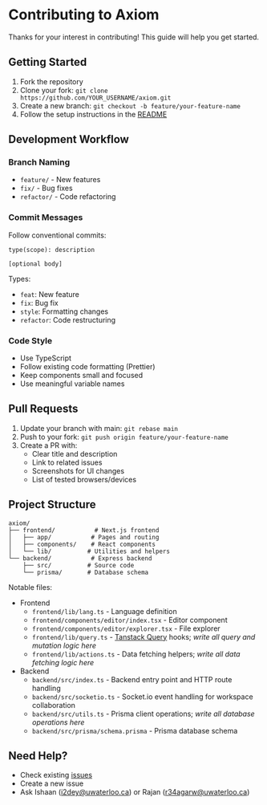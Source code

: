 # Contributing to Axiom

Thanks for your interest in contributing! This guide will help you get started.

## Getting Started

1. Fork the repository
2. Clone your fork: `git clone https://github.com/YOUR_USERNAME/axiom.git`
3. Create a new branch: `git checkout -b feature/your-feature-name`
4. Follow the setup instructions in the [README](README.md#running-locally)

## Development Workflow

### Branch Naming

- `feature/` - New features
- `fix/` - Bug fixes
- `refactor/` - Code refactoring

### Commit Messages

Follow conventional commits:

```
type(scope): description

[optional body]
```

Types:

- `feat`: New feature
- `fix`: Bug fix
- `style`: Formatting changes
- `refactor`: Code restructuring

### Code Style

- Use TypeScript
- Follow existing code formatting (Prettier)
- Keep components small and focused
- Use meaningful variable names

## Pull Requests

1. Update your branch with main: `git rebase main`
2. Push to your fork: `git push origin feature/your-feature-name`
3. Create a PR with:
   - Clear title and description
   - Link to related issues
   - Screenshots for UI changes
   - List of tested browsers/devices

## Project Structure

```
axiom/
├── frontend/           # Next.js frontend
│   ├── app/           # Pages and routing
│   ├── components/    # React components
│   └── lib/          # Utilities and helpers
└── backend/           # Express backend
    ├── src/          # Source code
    └── prisma/       # Database schema
```

Notable files:

- Frontend
  - `frontend/lib/lang.ts` - Language definition
  - `frontend/components/editor/index.tsx` - Editor component
  - `frontend/components/editor/explorer.tsx` - File explorer
  - `frontend/lib/query.ts` - [Tanstack Query](https://tanstack.com/query/latest) hooks; _write all query and mutation logic here_
  - `frontend/lib/actions.ts` - Data fetching helpers; _write all data fetching logic here_
- Backend
  - `backend/src/index.ts` - Backend entry point and HTTP route handling
  - `backend/src/socketio.ts` - Socket.io event handling for workspace collaboration
  - `backend/src/utils.ts` - Prisma client operations; _write all database operations here_
  - `backend/src/prisma/schema.prisma` - Prisma database schema

## Need Help?

- Check existing [issues](https://github.com/ishaan1013/axiom/issues)
- Create a new issue
- Ask Ishaan (i2dey@uwaterloo.ca) or Rajan (r34agarw@uwaterloo.ca)
